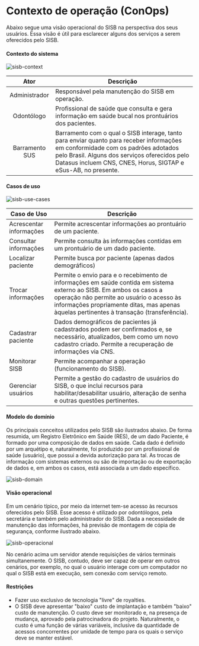 # Contexto de operação (ConOps)
Abaixo segue uma visão operacional do SISB na perspectiva dos seus usuários. Essa visão é útil para esclarecer alguns dos serviços a serem oferecidos pelo SISB.

#### Contexto do sistema

![sisb-context](https://cloud.githubusercontent.com/assets/1735792/24151701/45197af8-0e28-11e7-804c-86e3577045f9.png)

| Ator           |   Descrição  |
|:--------------:|----------------|
|Administrador   | Responsável pela manutenção do SISB em operação. |
|Odontólogo      | Profissional de saúde que consulta e gera informação em saúde bucal nos prontuários dos pacientes.     |
|Barramento SUS| Barramento com o qual o SISB interage, tanto para enviar quanto para receber informações em conformidade com os padrões adotados pelo Brasil. Alguns dos serviços oferecidos pelo Datasus incluem CNS, CNES, Horus, SIGTAP e eSus-AB, no presente.|


#### Casos de uso

![sisb-use-cases](https://cloud.githubusercontent.com/assets/1735792/23718572/c02b3356-0416-11e7-8617-99558f063784.png)

| Caso de Uso    |   Descrição  |
|--------------|----------------|
|Acrescentar informações| Permite acrescentar informações ao prontuário de um paciente.|
|Consultar informações|Permite consulta às informações contidas em um prontuário de um dado paciente.|
|Localizar paciente| Permite busca por paciente (apenas dados demográficos)|
|Trocar informações| Permite o envio para e o recebimento de informações em saúde contida em sistema externo ao SISB. Em ambos os casos a operação não permite ao usuário o acesso às informações propriamente ditas, mas apenas àquelas pertinentes à transação (transferência).|
|Cadastrar paciente| Dados demográficos de pacientes já cadastrados podem ser confirmados e, se necessário, atualizados, bem como um novo cadastro criado. Permite a recuperação de informações via CNS.|
|Monitorar SISB|Permite acompanhar a operação (funcionamento do SISB).|
|Gerenciar usuários|Permite a gestão do cadastro de usuários do SISB, o que inclui recursos para habilitar/desabilitar usuário, alteração de senha e outras questões pertinentes.|

#### Modelo do domínio
Os principais conceitos utilizados pelo SISB são ilustrados abaixo. De forma resumida, um Registro Eletrônico em Saúde (RES), de um dado Paciente, é formado por uma composição de dados em saúde. Cada dado é definido por um arquétipo e, naturalmente, foi produzido por um profissional de saúde (usuário), que possui a devida autorização para tal. As trocas de informação com sistemas externos ou são de importação ou de exportação de dados e, em ambos os casos, está associada a um dado específico.

![sisb-domain](https://cloud.githubusercontent.com/assets/1735792/23722478/436b2994-0424-11e7-872c-1fc261542468.png)

#### Visão operacional
Em um cenário típico, por meio da internet tem-se acesso às recursos oferecidos pelo SISB. Esse acesso é utilizado por odontólogos, pela secretária e também pelo administrador do SISB. Dada a necessidade de manutenção das informações, há previsão de montagem de cópia de segurança, conforme ilustrado abaixo.

![sisb-operacional](https://cloud.githubusercontent.com/assets/1735792/23764690/35f2216e-04dd-11e7-99e8-735665815761.png)

No cenário acima um servidor atende requisições de vários terminais simultanemente. O SISB, contudo, deve ser capaz de operar em outros cenários, por exemplo, no qual o usuário interage com um computador no qual o SISB está em execução, sem conexão com serviço remoto.

#### Restrições

- Fazer uso exclusivo de tecnologia "livre" de royalties. 
- O SISB deve apresentar "baixo" custo de implantação e também "baixo" custo de manutenção. O custo deve ser monitorado e, na presença de mudança, aprovado pela patrocinadora do projeto. Naturalmente, o custo é uma função de várias variáveis, inclusive da quantidade de acessos concorrentes por unidade de tempo para os quais o serviço deve se manter estável. 

